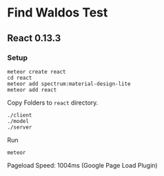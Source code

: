 # Find Waldos Test

## React 0.13.3

### Setup 

    meteor create react
    cd react
    meteor add spectrum:material-design-lite
    meteor add react
    
Copy Folders to `react` directory.

    ./client
    ./model
    ./server
        
Run

    meteor

Pageload Speed: 1004ms (Google Page Load Plugin)